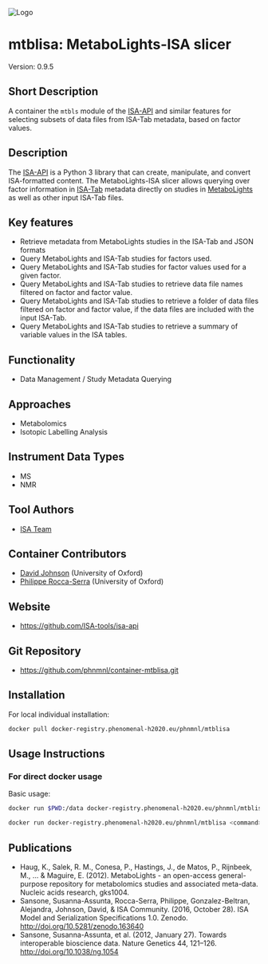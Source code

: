 ![Logo](isa-api_logo.png)

# mtblisa: MetaboLights-ISA slicer
Version: 0.9.5

## Short Description

A container the `mtbls` module of the 
[ISA-API](http://github.com/ISA-tools/isa-api) and similar features for 
selecting subsets of data files from ISA-Tab metadata, based on factor values.

## Description

The [ISA-API](http://github.com/ISA-tools/isa-api) is a Python 3 library that 
can create, manipulate, and convert ISA-formatted content. The 
MetaboLights-ISA slicer allows querying over factor information in 
[ISA-Tab](https://isa-specs.readthedocs.io/en/latest/isatab.html) 
metadata directly on studies in 
[MetaboLights](https://www.ebi.ac.uk/metabolights/) as well as other input 
ISA-Tab files.

## Key features

- Retrieve metadata from MetaboLights studies in the ISA-Tab and JSON formats
- Query MetaboLights and ISA-Tab studies for factors used.
- Query MetaboLights and ISA-Tab studies for factor values used for a given 
factor.
- Query MetaboLights and ISA-Tab studies to retrieve data file names filtered 
on factor and factor value.
- Query MetaboLights and ISA-Tab studies to retrieve a folder of data files 
filtered on factor and factor value, if the data files are included with the
input ISA-Tab.
- Query MetaboLights and ISA-Tab studies to retrieve a summary of variable 
values in the ISA tables.


## Functionality

- Data Management / Study Metadata Querying

## Approaches

- Metabolomics
- Isotopic Labelling Analysis
  
## Instrument Data Types
- MS
- NMR

## Tool Authors

- [ISA Team](http://isa-tools.org)

## Container Contributors

- [David Johnson](https://github.com/djcomlab) (University of Oxford)
- [Philippe Rocca-Serra](https://github.com/proccaserra) (University of Oxford)

## Website

- https://github.com/ISA-tools/isa-api


## Git Repository

- https://github.com/phnmnl/container-mtblisa.git

## Installation 

For local individual installation:

```bash
docker pull docker-registry.phenomenal-h2020.eu/phnmnl/mtblisa
```

## Usage Instructions

### For direct docker usage

Basic usage:
```bash
docker run $PWD:/data docker-registry.phenomenal-h2020.eu/phnmnl/mtblisa /data/isatab_files/

docker run docker-registry.phenomenal-h2020.eu/phnmnl/mtblisa <command>
```

## Publications

- Haug, K., Salek, R. M., Conesa, P., Hastings, J., de Matos, P., Rijnbeek, M., 
... & Maguire, E. (2012). MetaboLights - an open-access general-purpose 
repository for metabolomics studies and associated meta-data. Nucleic acids 
research, gks1004.
- Sansone, Susanna-Assunta, Rocca-Serra, Philippe, Gonzalez-Beltran, Alejandra, 
Johnson, David, &amp; ISA Community. (2016, October 28). ISA Model and 
Serialization Specifications 1.0. Zenodo. http://doi.org/10.5281/zenodo.163640
- Sansone, Susanna-Assunta, et al. (2012, January 27). Towards interoperable 
bioscience data. Nature Genetics 44, 121–126. http://doi.org/10.1038/ng.1054
